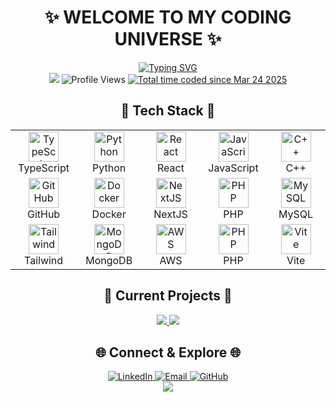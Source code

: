 # <div align="center">✨ WELCOME TO MY CODING UNIVERSE ✨</div>

<div align="center">
  <a href="https://github.com/MikaStiebitz">
    <img src="https://readme-typing-svg.herokuapp.com?font=Fira+Code&size=30&duration=3000&pause=1000&color=F724A9&center=true&vCenter=true&random=false&width=600&height=100&lines=Full-Stack+Developer;Creative+Problem+Solver;Open+Source+Enthusiast;Always+Learning;Rust+Explorer;3D+Printing+Fan" alt="Typing SVG" />
  </a>
</div>

<div align="center">
  <img src="https://custom-icon-badges.demolab.com/badge/Currently-Online-brightgreen?style=for-the-badge&logo=broadcast-tower&logoColor=white"/>
  <img src="https://komarev.com/ghpvc/?username=MikaStiebitz&style=for-the-badge&color=blueviolet" alt="Profile Views"/>
  <a href="https://wakatime.com/@1722166e-293b-46d0-8ece-a536ce873518">
    <img src="https://wakatime.com/badge/user/1722166e-293b-46d0-8ece-a536ce873518.svg" alt="Total time coded since Mar 24 2025" />
  </a>
</div>

## <div align="center">🧩 Tech Stack 🧩</div>

<div align="center">
  <table>
    <tr>
      <td align="center" width="96">
        <img src="https://techstack-generator.vercel.app/ts-icon.svg" alt="TypeScript" width="48" height="48" />
        <br>TypeScript
      </td>
      <td align="center" width="96">
        <img src="https://techstack-generator.vercel.app/python-icon.svg" alt="Python" width="48" height="48" />
        <br>Python
      </td>
      <td align="center" width="96">
        <img src="https://techstack-generator.vercel.app/react-icon.svg" alt="React" width="48" height="48" />
        <br>React
      </td>
      <td align="center" width="96">
        <img src="https://techstack-generator.vercel.app/js-icon.svg" alt="JavaScript" width="48" height="48" />
        <br>JavaScript
      </td>
      <td align="center" width="96">
        <img src="https://techstack-generator.vercel.app/cpp-icon.svg" alt="C++" width="48" height="48" />
        <br>C++
      </td>
    </tr>
    <tr>
      <td align="center" width="96">
        <img src="https://techstack-generator.vercel.app/github-icon.svg" alt="GitHub" width="48" height="48" />
        <br>GitHub
      </td>
      <td align="center" width="96">
        <img src="https://techstack-generator.vercel.app/docker-icon.svg" alt="Docker" width="48" height="48" />
        <br>Docker
      </td>
      <td align="center" width="96">
        <img src="https://skillicons.dev/icons?i=nextjs" alt="NextJS" width="48" height="48" />
        <br>NextJS
      </td>
      <td align="center" width="96">
        <img src="https://skillicons.dev/icons?i=php" alt="PHP" width="48" height="48" />
        <br>PHP
      </td>
      <td align="center" width="96">
        <img src="https://techstack-generator.vercel.app/mysql-icon.svg" alt="MySQL" width="48" height="48" />
        <br>MySQL
      </td>
    </tr>
    <tr>
      <td align="center" width="96">
        <img src="https://skillicons.dev/icons?i=tailwind" alt="Tailwind" width="48" height="48" />
        <br>Tailwind
      </td>
      <td align="center" width="96">
        <img src="https://skillicons.dev/icons?i=mongodb" alt="MongoDB" width="48" height="48" />
        <br>MongoDB
      </td>
      <td align="center" width="96">
        <img src="https://skillicons.dev/icons?i=aws" alt="AWS" width="48" height="48" />
        <br>AWS
      </td>
      <td align="center" width="96">
        <img src="https://skillicons.dev/icons?i=php" alt="PHP" width="48" height="48" />
        <br>PHP
      </td>
      <td align="center" width="96">
        <img src="https://skillicons.dev/icons?i=vite" alt="Vite" width="48" height="48" />
        <br>Vite
      </td>
    </tr>
  </table>
</div>

## <div align="center">🔭 Current Projects 🔭</div>

<div align="center">
  <a href="https://github.com/MikaStiebitz/React-Modern-Gantt">
    <img src="https://github-readme-stats.vercel.app/api/pin/?username=MikaStiebitz&repo=React-Modern-Gantt&theme=radical&hide_border=true" />
  </a>
  <a href="https://github.com/MikaStiebitz/Git-Gud">
    <img src="https://github-readme-stats.vercel.app/api/pin/?username=MikaStiebitz&repo=Git-Gud&theme=radical&hide_border=true" />
  </a>
</div>

## <div align="center">🌐 Connect & Explore 🌐</div>

<div align="center">
  <a href="https://linkedin.com/in/MikaStiebitz">
    <img src="https://img.shields.io/badge/LinkedIn-0077B5?style=for-the-badge&logo=linkedin&logoColor=white" alt="LinkedIn"/>
  </a>
  <a href="mailto:mika.stiebitz@gmail.com">
    <img src="https://img.shields.io/badge/Email-D14836?style=for-the-badge&logo=gmail&logoColor=white" alt="Email"/>
  </a>
  <a href="https://github.com/MikaStiebitz">
    <img src="https://img.shields.io/badge/GitHub-100000?style=for-the-badge&logo=github&logoColor=white" alt="GitHub"/>
  </a>
</div>

<div align="center">
  <a href="#top">
    <img src="https://custom-icon-badges.demolab.com/badge/-⬆️_Back_to_Top-purple?style=for-the-badge&logoColor=white"/>
  </a>
</div>
